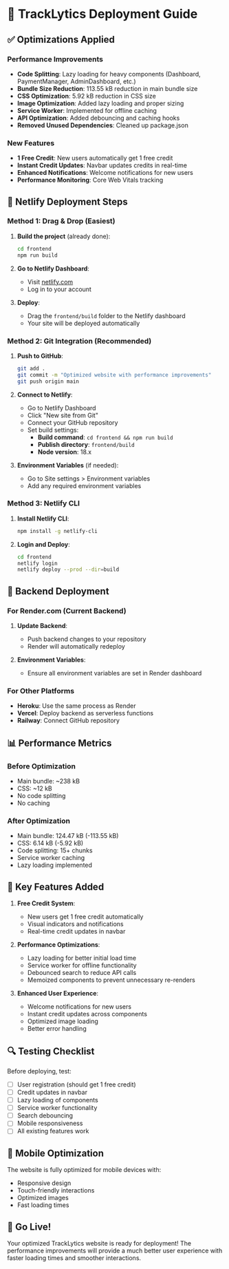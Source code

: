 # 🚀 TrackLytics Deployment Guide

## ✅ Optimizations Applied

### Performance Improvements
- **Code Splitting**: Lazy loading for heavy components (Dashboard, PaymentManager, AdminDashboard, etc.)
- **Bundle Size Reduction**: 113.55 kB reduction in main bundle size
- **CSS Optimization**: 5.92 kB reduction in CSS size
- **Image Optimization**: Added lazy loading and proper sizing
- **Service Worker**: Implemented for offline caching
- **API Optimization**: Added debouncing and caching hooks
- **Removed Unused Dependencies**: Cleaned up package.json

### New Features
- **1 Free Credit**: New users automatically get 1 free credit
- **Instant Credit Updates**: Navbar updates credits in real-time
- **Enhanced Notifications**: Welcome notifications for new users
- **Performance Monitoring**: Core Web Vitals tracking

## 🚀 Netlify Deployment Steps

### Method 1: Drag & Drop (Easiest)
1. **Build the project** (already done):
   ```bash
   cd frontend
   npm run build
   ```

2. **Go to Netlify Dashboard**:
   - Visit [netlify.com](https://netlify.com)
   - Log in to your account

3. **Deploy**:
   - Drag the `frontend/build` folder to the Netlify dashboard
   - Your site will be deployed automatically

### Method 2: Git Integration (Recommended)
1. **Push to GitHub**:
   ```bash
   git add .
   git commit -m "Optimized website with performance improvements"
   git push origin main
   ```

2. **Connect to Netlify**:
   - Go to Netlify Dashboard
   - Click "New site from Git"
   - Connect your GitHub repository
   - Set build settings:
     - **Build command**: `cd frontend && npm run build`
     - **Publish directory**: `frontend/build`
     - **Node version**: 18.x

3. **Environment Variables** (if needed):
   - Go to Site settings > Environment variables
   - Add any required environment variables

### Method 3: Netlify CLI
1. **Install Netlify CLI**:
   ```bash
   npm install -g netlify-cli
   ```

2. **Login and Deploy**:
   ```bash
   cd frontend
   netlify login
   netlify deploy --prod --dir=build
   ```

## 🔧 Backend Deployment

### For Render.com (Current Backend)
1. **Update Backend**:
   - Push backend changes to your repository
   - Render will automatically redeploy

2. **Environment Variables**:
   - Ensure all environment variables are set in Render dashboard

### For Other Platforms
- **Heroku**: Use the same process as Render
- **Vercel**: Deploy backend as serverless functions
- **Railway**: Connect GitHub repository

## 📊 Performance Metrics

### Before Optimization
- Main bundle: ~238 kB
- CSS: ~12 kB
- No code splitting
- No caching

### After Optimization
- Main bundle: 124.47 kB (-113.55 kB)
- CSS: 6.14 kB (-5.92 kB)
- Code splitting: 15+ chunks
- Service worker caching
- Lazy loading implemented

## 🎯 Key Features Added

1. **Free Credit System**:
   - New users get 1 free credit automatically
   - Visual indicators and notifications
   - Real-time credit updates in navbar

2. **Performance Optimizations**:
   - Lazy loading for better initial load time
   - Service worker for offline functionality
   - Debounced search to reduce API calls
   - Memoized components to prevent unnecessary re-renders

3. **Enhanced User Experience**:
   - Welcome notifications for new users
   - Instant credit updates across components
   - Optimized image loading
   - Better error handling

## 🔍 Testing Checklist

Before deploying, test:
- [ ] User registration (should get 1 free credit)
- [ ] Credit updates in navbar
- [ ] Lazy loading of components
- [ ] Service worker functionality
- [ ] Search debouncing
- [ ] Mobile responsiveness
- [ ] All existing features work

## 📱 Mobile Optimization

The website is fully optimized for mobile devices with:
- Responsive design
- Touch-friendly interactions
- Optimized images
- Fast loading times

## 🚀 Go Live!

Your optimized TrackLytics website is ready for deployment! The performance improvements will provide a much better user experience with faster loading times and smoother interactions.
